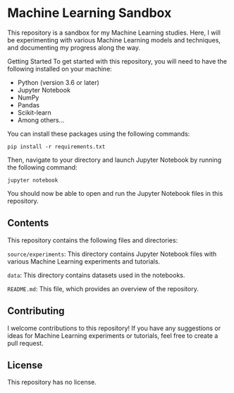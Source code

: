 # Machine Learning Sandbox

This repository is a sandbox for my Machine Learning studies. Here, I will be 
experimenting with various Machine Learning models and techniques, and documenting my 
progress along the way.

Getting Started
To get started with this repository, you will need to have the following installed on 
your machine:

- Python (version 3.6 or later)
- Jupyter Notebook
- NumPy
- Pandas
- Scikit-learn
- Among others...

You can install these packages using the following commands:

``
pip install -r requirements.txt
``

Then, navigate to your directory and launch Jupyter Notebook by running the 
following command:

``
jupyter notebook
``

You should now be able to open and run the Jupyter Notebook files in this repository.

## Contents

This repository contains the following files and directories:

`source/experiments`: This directory contains Jupyter Notebook files with various 
Machine Learning experiments and tutorials.

`data`: This directory contains datasets used in the notebooks.

`README.md`: This file, which provides an overview of the repository.

## Contributing

I welcome contributions to this repository! If you have any suggestions or ideas for 
Machine Learning experiments or tutorials, feel free to create a pull request.

## License

This repository has no license.